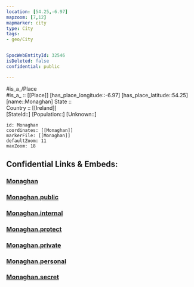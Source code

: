 ```yaml
---
location: [54.25,-6.97] 
mapzoom: [7,12] 
mapmarker: city 
type: City
tags:
- geo/City


SpocWebEntityId: 32546
isDeleted: false
confidential: public

---
```

#is_a_/Place  
#is_a_ :: [[Place]] 
[has_place_longitude::-6.97] 
[has_place_latitude::54.25] 
[name::Monaghan] 
State ::  
Country :: [[Ireland]]  
[StateId::] 
[Population::] 
[Unknown::] 


```leaflet
id: Monaghan
coordinates: [[Monaghan]] 
markerFile: [[Monaghan]] 
defaultZoom: 11 
maxZoom: 18
```


## Confidential Links & Embeds: 

### [Monaghan](/_Standards/Earth/Continent/Europe/Europe~North/Ireland/Ireland,Provinces/Ulster/Monaghan/City/Monaghan.md) 

### [Monaghan.public](/_public/Earth/Continent/Europe/Europe~North/Ireland/Ireland,Provinces/Ulster/Monaghan/City/Monaghan.public.md) 

### [Monaghan.internal](/_internal/Earth/Continent/Europe/Europe~North/Ireland/Ireland,Provinces/Ulster/Monaghan/City/Monaghan.internal.md) 

### [Monaghan.protect](/_protect/Earth/Continent/Europe/Europe~North/Ireland/Ireland,Provinces/Ulster/Monaghan/City/Monaghan.protect.md) 

### [Monaghan.private](/_private/Earth/Continent/Europe/Europe~North/Ireland/Ireland,Provinces/Ulster/Monaghan/City/Monaghan.private.md) 

### [Monaghan.personal](/_personal/Earth/Continent/Europe/Europe~North/Ireland/Ireland,Provinces/Ulster/Monaghan/City/Monaghan.personal.md) 

### [Monaghan.secret](/_secret/Earth/Continent/Europe/Europe~North/Ireland/Ireland,Provinces/Ulster/Monaghan/City/Monaghan.secret.md)

